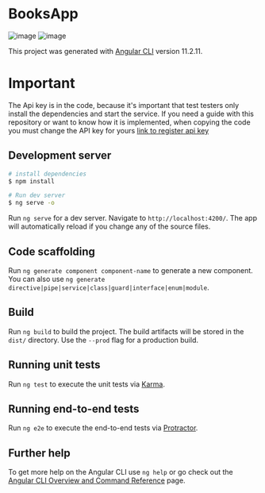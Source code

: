 # BooksApp
![image](https://user-images.githubusercontent.com/57992471/159103582-415306f8-fdee-481d-bebf-6487074d95d6.png)
![image](https://user-images.githubusercontent.com/57992471/159103590-2a949d74-d40f-4b89-a52b-022b4bedc283.png)


This project was generated with [Angular CLI](https://github.com/angular/angular-cli) version 11.2.11.

# Important
The Api key is in the code, because it's important that test testers only install the dependencies and start the service.
If you need a guide with this repository or want to know how it is implemented, when copying the code you must change the API key for yours
[link to register api key](https://console.cloud.google.com/projectcreate)

## Development server
```bash
# install dependencies
$ npm install

# Run dev server
$ ng serve -o
```
Run `ng serve` for a dev server. Navigate to `http://localhost:4200/`. The app will automatically reload if you change any of the source files.

## Code scaffolding

Run `ng generate component component-name` to generate a new component. You can also use `ng generate directive|pipe|service|class|guard|interface|enum|module`.

## Build

Run `ng build` to build the project. The build artifacts will be stored in the `dist/` directory. Use the `--prod` flag for a production build.

## Running unit tests

Run `ng test` to execute the unit tests via [Karma](https://karma-runner.github.io).

## Running end-to-end tests

Run `ng e2e` to execute the end-to-end tests via [Protractor](http://www.protractortest.org/).

## Further help

To get more help on the Angular CLI use `ng help` or go check out the [Angular CLI Overview and Command Reference](https://angular.io/cli) page.
